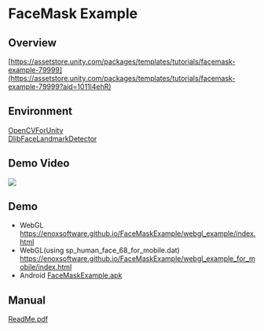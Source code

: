 FaceMask Example
====================

Overview
-----
[https://assetstore.unity.com/packages/templates/tutorials/facemask-example-79999](https://assetstore.unity.com/packages/templates/tutorials/facemask-example-79999?aid=1011l4ehR)

Environment
-----
[OpenCVForUnity](https://assetstore.unity.com/packages/tools/integration/opencv-for-unity-21088?aid=1011l4ehR)  
[DlibFaceLandmarkDetector](https://assetstore.unity.com/packages/tools/integration/dlib-facelandmark-detector-64314?aid=1011l4ehR)

Demo Video
-----
[![](http://img.youtube.com/vi/YNBz31vx15U/0.jpg)](https://www.youtube.com/watch?v=YNBz31vx15U)

Demo
-----
- WebGL
<https://enoxsoftware.github.io/FaceMaskExample/webgl_example/index.html>
- WebGL(using sp_human_face_68_for_mobile.dat)
<https://enoxsoftware.github.io/FaceMaskExample/webgl_example_for_mobile/index.html>
- Android
[FaceMaskExample.apk](/FaceMaskExample.apk)

Manual
-----
[ReadMe.pdf](/Assets/FaceMaskExample/ReadMe.pdf)



